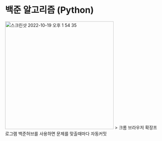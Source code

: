 # 백준 알고리즘 (Python)
<img width="351" alt="스크린샷 2022-10-19 오후 1 54 35" src="https://user-images.githubusercontent.com/101509164/196600914-8655db8a-840c-47af-bc33-91d45fd91cb5.png">
> 크롬 브라우저 확장프로그램 백준허브를 사용하면 문제를 맞출때마다 자동커밋
